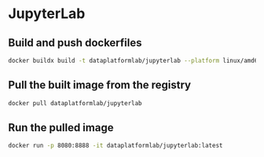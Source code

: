 # JupyterLab

## Build and push dockerfiles

```bash
docker buildx build -t dataplatformlab/jupyterlab --platform linux/amd64,linux/arm64 --push .
```

## Pull the built image from the registry

```bash
docker pull dataplatformlab/jupyterlab
```

## Run the pulled image

```bash
docker run -p 8080:8888 -it dataplatformlab/jupyterlab:latest
```
